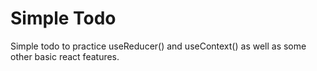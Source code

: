# Simple Todo

Simple todo to practice useReducer() and useContext() as well as some other basic react features.


